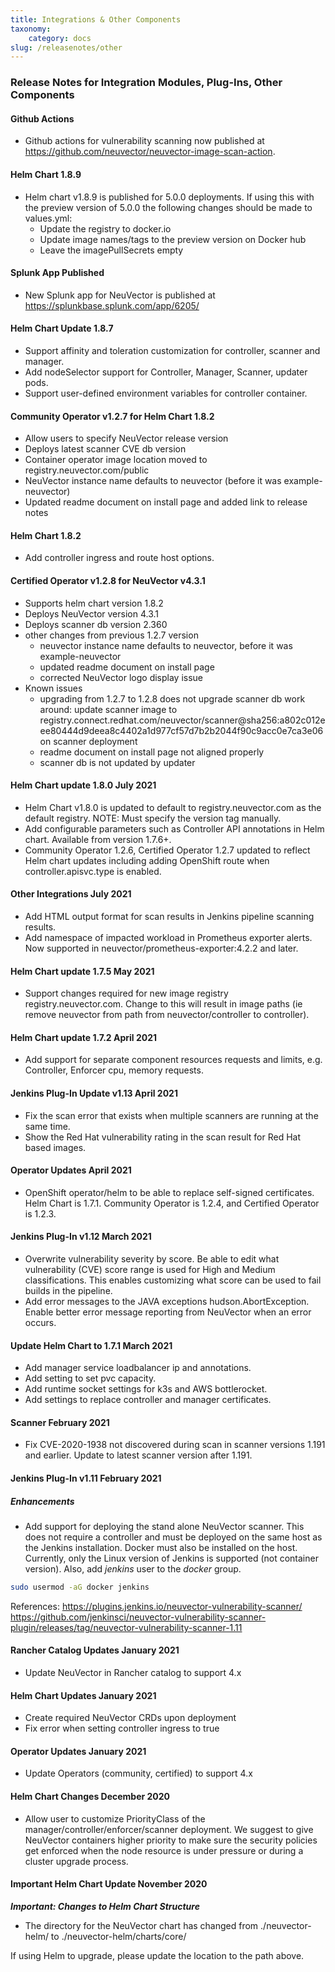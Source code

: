```yaml
---
title: Integrations & Other Components
taxonomy:
    category: docs
slug: /releasenotes/other
---
```


### Release Notes for Integration Modules, Plug-Ins, Other Components

#### Github Actions

+ Github actions for vulnerability scanning now published at https://github.com/neuvector/neuvector-image-scan-action.

#### Helm Chart 1.8.9

+ Helm chart v1.8.9 is published for 5.0.0 deployments. If using this with the preview version of 5.0.0 the following changes should be made to values.yml:
  - Update the registry to docker.io
  - Update image names/tags to the preview version on Docker hub
  - Leave the imagePullSecrets empty

#### Splunk App Published

+ New Splunk app for NeuVector is published at https://splunkbase.splunk.com/app/6205/

#### Helm Chart Update 1.8.7

+ Support affinity and toleration customization for controller, scanner and manager.
+ Add nodeSelector support for Controller, Manager, Scanner, updater pods.
+ Support user-defined environment variables for controller container.

#### Community Operator v1.2.7 for Helm Chart 1.8.2

+ Allow users to specify NeuVector release version
+ Deploys latest scanner CVE db version
+ Container operator image location moved to registry.neuvector.com/public
+ NeuVector instance name defaults to neuvector (before it was example-neuvector)
+ Updated readme document on install page and added link to release notes

#### Helm Chart 1.8.2

+ Add controller ingress and route host options.

#### Certified Operator v1.2.8 for NeuVector v4.3.1

+ Supports helm chart version 1.8.2
+ Deploys NeuVector version 4.3.1
+ Deploys scanner db version 2.360
+ other changes from previous 1.2.7 version
  - neuvector instance name defaults to neuvector, before it was example-neuvector
  - updated readme document on install page
  - corrected NeuVector logo display issue
+ Known issues
  - upgrading from 1.2.7 to 1.2.8 does not upgrade scanner db
    work around: update scanner image to registry.connect.redhat.com/neuvector/scanner@sha256:a802c012eee80444d9deea8c4402a1d977cf57d7b2b2044f90c9acc0e7ca3e06 on scanner deployment
  - readme document on install page not aligned properly
  - scanner db is not updated by updater

#### Helm Chart update 1.8.0 July 2021

+ Helm Chart  v1.8.0 is updated to default to registry.neuvector.com as the default registry. NOTE: Must specify the version tag manually.
+ Add configurable parameters such as Controller API annotations in Helm chart. Available from version 1.7.6+.
+ Community Operator 1.2.6, Certified Operator 1.2.7 updated to reflect Helm chart updates including adding OpenShift route when controller.apisvc.type is enabled.

#### Other Integrations July 2021

+ Add HTML output format for scan results in Jenkins pipeline scanning results.
+ Add namespace of impacted workload in Prometheus exporter alerts. Now supported in neuvector/prometheus-exporter:4.2.2 and later.

#### Helm Chart update 1.7.5 May 2021

+ Support changes required for new image registry registry.neuvector.com.  Change to this will result in image paths (ie remove neuvector from path from neuvector/controller to controller).

#### Helm Chart update 1.7.2 April 2021

+ Add support for separate component resources requests and limits, e.g. Controller, Enforcer cpu, memory requests.

#### Jenkins Plug-In Update v1.13 April 2021

+ Fix the scan error that exists when multiple scanners are running at the same time.
+ Show the Red Hat vulnerability rating in the scan result for Red Hat based images.

#### Operator Updates April 2021

+ OpenShift operator/helm to be able to replace self-signed certificates. Helm Chart is 1.7.1. Community Operator is 1.2.4, and Certified Operator is 1.2.3.

#### Jenkins Plug-In v1.12 March 2021

+ Overwrite vulnerability severity by score. Be able to edit what vulnerability (CVE) score range is used for High and Medium classifications. This enables customizing what score can be used to fail builds in the pipeline.
+ Add error messages to the JAVA exceptions hudson.AbortException. Enable better error message reporting from NeuVector when an error occurs.

#### Update Helm Chart to 1.7.1 March 2021

+ Add manager service loadbalancer ip and annotations.
+ Add setting to set pvc capacity.
+ Add runtime socket settings for k3s and AWS bottlerocket.
+ Add settings to replace controller and manager certificates.

#### Scanner February 2021

+ Fix CVE-2020-1938 not discovered during scan in scanner versions 1.191 and earlier. Update to latest scanner version after 1.191.

#### Jenkins Plug-In v1.11 February 2021

##### Enhancements

+ Add support for deploying the stand alone NeuVector scanner. This does not require a controller and must be deployed on the same host as the Jenkins installation. Docker must also be installed on the host. Currently, only the Linux version of Jenkins is supported (not container version). Also, add *jenkins* user to the *docker* group.

```bash
sudo usermod -aG docker jenkins
```

References:
https://plugins.jenkins.io/neuvector-vulnerability-scanner/
https://github.com/jenkinsci/neuvector-vulnerability-scanner-plugin/releases/tag/neuvector-vulnerability-scanner-1.11

#### Rancher Catalog Updates January 2021

+ Update NeuVector in Rancher catalog to support 4.x 

#### Helm Chart Updates January 2021

+ Create required NeuVector CRDs upon deployment
+ Fix error when setting controller ingress to true

#### Operator Updates January 2021

+ Update Operators (community, certified) to support 4.x

#### Helm Chart Changes December 2020

+ Allow user to customize PriorityClass of the manager/controller/enforcer/scanner deployment. We suggest to give NeuVector containers higher priority to make sure the security policies get enforced when the node resource is under pressure or during a cluster upgrade process.

#### Important Helm Chart Update November 2020

***Important: Changes to Helm Chart Structure***

+ The directory for the NeuVector chart has changed from ./neuvector-helm/ to ./neuvector-helm/charts/core/

If using Helm to upgrade, please update the location to the path above.
